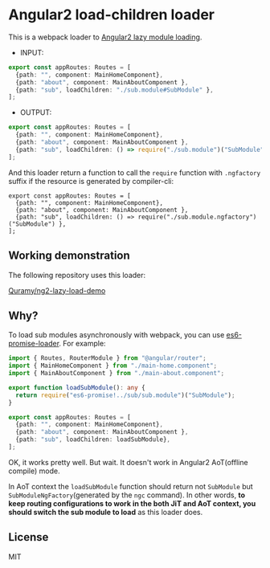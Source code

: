 # Angular2 load-children loader

This is a webpack loader to [Angular2 lazy module loading](https://angular.io/docs/ts/latest/guide/router.html#!#asynchronous-routing).

* INPUT:

```ts
export const appRoutes: Routes = [
  {path: "", component: MainHomeComponent},
  {path: "about", component: MainAboutComponent },
  {path: "sub", loadChildren: "./sub.module#SubModule" },
];
```

* OUTPUT:

```ts
export const appRoutes: Routes = [
  {path: "", component: MainHomeComponent},
  {path: "about", component: MainAboutComponent },
  {path: "sub", loadChildren: () => require("./sub.module")("SubModule") },
];
```

And this loader return a function to call the `require` function with `.ngfactory` suffix if the resource is generated by compiler-cli:

```
export const appRoutes: Routes = [
  {path: "", component: MainHomeComponent},
  {path: "about", component: MainAboutComponent },
  {path: "sub", loadChildren: () => require("./sub.module.ngfactory")("SubModule") },
];
```

## Working demonstration

The following repository uses this loader:

[Quramy/ng2-lazy-load-demo](https://github.com/Quramy/ng2-lazy-load-demo)


## Why?

To load sub modules asynchronously with webpack, you can use [es6-promise-loader](https://github.com/gdi2290/es6-promise-loader). For example:

```ts
import { Routes, RouterModule } from "@angular/router";
import { MainHomeComponent } from "./main-home.component";
import { MainAboutComponent } from "./main-about.component";

export function loadSubModule(): any {
  return require("es6-promise!../sub/sub.module")("SubModule");
}

export const appRoutes: Routes = [
  {path: "", component: MainHomeComponent},
  {path: "about", component: MainAboutComponent },
  {path: "sub", loadChildren: loadSubModule},
];
```

OK, it works pretty well. But wait. It doesn't work in Angular2 AoT(offline compile) mode.

In AoT context the `loadSubModule` function should return not `SubModule` but `SubModuleNgFactory`(generated by the `ngc` command).
In other words, **to keep routing configurations to work in the both JiT and AoT context, you should switch the sub module to load** as this loader does.

## License
MIT
